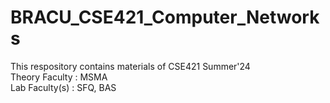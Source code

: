 # BRACU_CSE421_Computer_Networks
<html>
  <body>
  This respository contains materials of CSE421 Summer'24 <br/>
  Theory Faculty : MSMA <br/>
  Lab Faculty(s) : SFQ, BAS <br/>
   
  </body>
</html>
